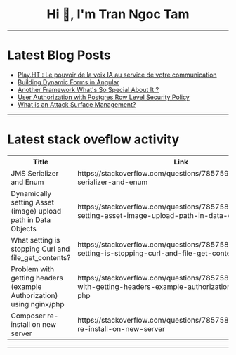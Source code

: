 <h1 align="center">Hi 👋, I'm Tran Ngoc Tam</h1>

---

# Latest Blog Posts 
<!-- BLOG-POST-LIST:START -->
- [Play.HT : Le pouvoir de la voix IA au service de votre communication](https://dev.to/vulgar_ia/playht-le-pouvoir-de-la-voix-ia-au-service-de-votre-communication-17dm)
- [Building Dynamic Forms in Angular](https://dev.to/bytebantz/building-dynamic-forms-in-angular-476m)
- [Another Framework What&#39;s So Special About It ?](https://dev.to/oarabiledev/another-framework-whats-so-special-about-it--3ejk)
- [User Authorization with Postgres Row Level Security Policy](https://dev.to/keming/user-authorization-with-postgres-row-level-security-policy-4g91)
- [What is an Attack Surface Management?](https://dev.to/clouddefenseai/what-is-an-attack-surface-management-4cja)
<!-- BLOG-POST-LIST:END -->

---

# Latest stack oveflow activity
<table>
  <tr><th>Title</th><th>Link</th></tr>
  <!-- STACKOVERFLOW:START --><tr><td>JMS Serializer and Enum</td><td>https://stackoverflow.com/questions/78575940/jms-serializer-and-enum</td></tr><tr><td>Dynamically setting Asset &lpar;image&rpar; upload path in Data Objects</td><td>https://stackoverflow.com/questions/78575894/dynamically-setting-asset-image-upload-path-in-data-objects</td></tr><tr><td>What setting is stopping Curl and file_get_contents?</td><td>https://stackoverflow.com/questions/78575860/what-setting-is-stopping-curl-and-file-get-contents</td></tr><tr><td>Problem with getting headers &lpar;example Authorization&rpar; using nginx/php</td><td>https://stackoverflow.com/questions/78575852/problem-with-getting-headers-example-authorization-using-nginx-php</td></tr><tr><td>Composer re-install on new server</td><td>https://stackoverflow.com/questions/78575819/composer-re-install-on-new-server</td></tr><!-- STACKOVERFLOW:END -->
</table>

---


